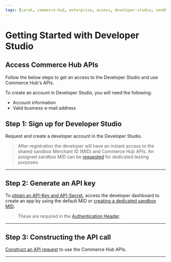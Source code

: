```yaml
---
tags: [carat, commerce-hub, enterprise, access, developer-studio, sandbox, developer-portal, enroll, enrollment, api, getting-started]
---
```


# Getting Started with Developer Studio 

## Access Commerce Hub APIs

Follow the below steps to get an access to the Developer Studio and use Commerce Hub's APIs.

To create an account in Developer Studio, you will need the following:

- Account information 
- Valid business e-mail address

## Step 1: Sign up for  Developer Studio

Request and create a developer account in the Developer Studio.

<!-- theme: info -->
> After registration the developer will have an instant access to the shared sandbox Merchant ID (MID) and Commerce Hub APIs. An assigned sandbox MID can be [requested](?path=docs/Resources/Guides/Dev-Studio/Account-Management.md) for dedicated testing purposes.

---

## Step 2: Generate an API key

To [obtain an API-Key and API-Secret](?path=docs/Resources/Guides/Dev-Studio/Key-Management.md), access the developer dashboard to create an app by using the default MID or [creating a dedicated sandbox MID](?path=docs/Resources/Guides/Dev-Studio/Account-Management.md).

<!-- theme: info -->
> These are required in the [Authentication Header](?path=docs/Resources/API-Documents/Authentication-Header.md).

---

## Step 3: Constructing the API call

[Construct an API request](?path=docs/Resources/API-Documents/Use-Our-APIs.md) to use the Commerce Hub APIs.
 
---
